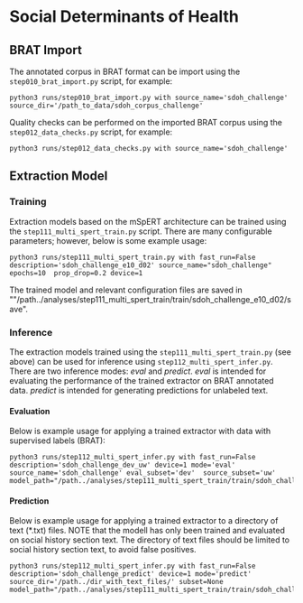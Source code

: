# Social Determinants of Health

## BRAT Import
The annotated corpus in BRAT format can be import using the `step010_brat_import.py` script, for example:
```
python3 runs/step010_brat_import.py with source_name='sdoh_challenge' source_dir='/path_to_data/sdoh_corpus_challenge'
```


Quality checks can be performed on the imported BRAT corpus using the `step012_data_checks.py` script, for example:
```
python3 runs/step012_data_checks.py with source_name='sdoh_challenge'
```

## Extraction Model

### Training
Extraction models based on the mSpERT architecture can be trained using the `step111_multi_spert_train.py` script. There are many configurable parameters; however, below is some example usage:
```
python3 runs/step111_multi_spert_train.py with fast_run=False description='sdoh_challenge_e10_d02' source_name="sdoh_challenge" epochs=10  prop_drop=0.2 device=1
```
The trained model and relevant configuration files are saved in ""/path../analyses/step111_multi_spert_train/train/sdoh_challenge_e10_d02/save".


### Inference
The extraction models trained using the `step111_multi_spert_train.py` (see above) can be used for inference using `step112_multi_spert_infer.py`. There are two inference modes: *eval* and *predict*. *eval* is intended for evaluating the performance of the trained extractor on BRAT annotated data. *predict* is intended for generating predictions for unlabeled text.

#### Evaluation
Below is example usage for applying a trained extractor with data with supervised labels (BRAT):
```
python3 runs/step112_multi_spert_infer.py with fast_run=False description='sdoh_challenge_dev_uw' device=1 mode='eval' source_name='sdoh_challenge' eval_subset='dev'  source_subset='uw'    model_path="/path../analyses/step111_multi_spert_train/train/sdoh_challenge_e10_d02/save"
```


#### Prediction
Below is example usage for applying a trained extractor to a directory of text (\*.txt) files. NOTE that the modell has only been trained and evaluated on social history section text. The directory of text files should be limited to social history section text, to avoid false positives.
```
python3 runs/step112_multi_spert_infer.py with fast_run=False description='sdoh_challenge_predict' device=1 mode='predict' source_dir='/path../dir_with_text_files/' subset=None model_path="/path../analyses/step111_multi_spert_train/train/sdoh_challenge_e10_d02/save"
```
